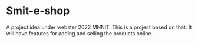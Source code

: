 # Smit-e-shop
A project idea under webster 2022 MNNIT. This is a project based on that. It will have features for adding and selling the products online.
